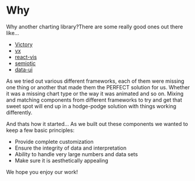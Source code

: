 # Why

Why another charting library?There are some really good ones out there like...

- [Victory](https://formidable.com/open-source/victory/)
- [vx](https://vx-demo.now.sh/gallery)
- [react-vis](https://github.com/uber/react-vis)
- [semiotic](https://github.com/nteract/semiotic)
- [data-ui](https://github.com/williaster/data-ui)

As we tried out various different frameworks, each of them were missing one
thing or another that made them the PERFECT solution for us. Whether it was
a missing chart type or the way it was animated and so on. Mixing and matching
components from different frameworks to try and get that sweet spot will end up
in a hodge-podge solution with things working differently.

And thats how it started... As we built out these components we wanted to keep
a few basic principles:

- Provide complete customization
- Ensure the integrity of data and interpretation
- Ability to handle very large numbers and data sets
- Make sure it is aesthetically appealing

We hope you enjoy our work!
